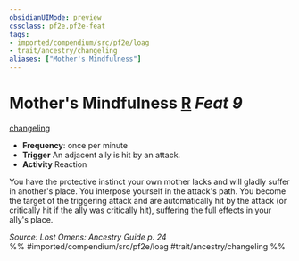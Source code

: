 ```yaml
---
obsidianUIMode: preview
cssclass: pf2e,pf2e-feat
tags:
- imported/compendium/src/pf2e/loag
- trait/ancestry/changeling
aliases: ["Mother's Mindfulness"]
---
```

# Mother's Mindfulness  [R](chapter-9-playing-the-game.md#Actions "Reaction") *Feat 9*  
[changeling](changeling-b1.md)  

- **Frequency**: once per minute
- **Trigger** An adjacent ally is hit by an attack.
- **Activity** Reaction

You have the protective instinct your own mother lacks and will gladly suffer in another's place. You interpose yourself in the attack's path. You become the target of the triggering attack and are automatically hit by the attack (or critically hit if the ally was critically hit), suffering the full effects in your ally's place.

*Source: Lost Omens: Ancestry Guide p. 24*  
%% #imported/compendium/src/pf2e/loag #trait/ancestry/changeling %%